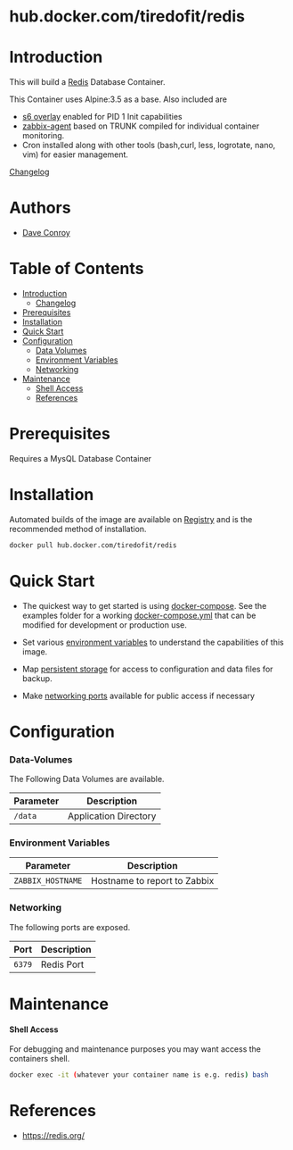 # hub.docker.com/tiredofit/redis

# Introduction

This will build a [Redis](https://www.redis.org) Database Container.

This Container uses Alpine:3.5 as a base. Also included are
* [s6 overlay](https://github.com/just-containers/s6-overlay) enabled for PID 1 Init capabilities
* [zabbix-agent](https://zabbix.org) based on TRUNK compiled for individual container monitoring.
* Cron installed along with other tools (bash,curl, less, logrotate, nano, vim) for easier management.



[Changelog](CHANGELOG.md)

# Authors

- [Dave Conroy](https://github.com/tiredofit)

# Table of Contents

- [Introduction](#introduction)
    - [Changelog](CHANGELOG.md)
- [Prerequisites](#prerequisites)
- [Installation](#installation)
- [Quick Start](#quick-start)
- [Configuration](#configuration)
    - [Data Volumes](#data-volumes)
    - [Environment Variables](#environmentvariables)   
    - [Networking](#networking)
- [Maintenance](#maintenance)
    - [Shell Access](#shell-access)
   - [References](#references)

# Prerequisites

Requires a MysQL Database Container


# Installation

Automated builds of the image are available on 
[Registry](https://hub.docker.com/tiredofit/redis) and is the recommended method of 
installation.


```bash
docker pull hub.docker.com/tiredofit/redis
```

# Quick Start

* The quickest way to get started is using [docker-compose](https://docs.docker.com/compose/). See 
the examples folder for a working [docker-compose.yml](examples/docker-compose.yml) that can be 
modified for development or production use.

* Set various [environment variables](#environment-variables) to understand the capabilities of this 
image.
* Map [persistent storage](#data-volumes) for access to configuration and data files for backup.
* Make [networking ports](#networking) available for public access if necessary



# Configuration

### Data-Volumes

The Following Data Volumes are available.

| Parameter | Description |
|-----------|-------------|
| `/data`    | Application Directory |
      

### Environment Variables

| Parameter | Description |
|-----------|-------------|
| `ZABBIX_HOSTNAME`    | Hostname to report to Zabbix |

### Networking

The following ports are exposed.

| Port      | Description |
|-----------|-------------|
| `6379` | Redis Port |


# Maintenance
#### Shell Access

For debugging and maintenance purposes you may want access the containers shell. 

```bash
docker exec -it (whatever your container name is e.g. redis) bash
```

# References

* https://redis.org/


